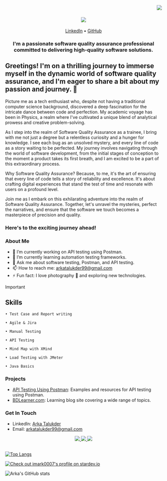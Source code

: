 <img align="right" src="https://visitor-badge.laobi.icu/badge?page_id=imark0007.imark0007" />

<h1 align="center">
    <img src="https://readme-typing-svg.herokuapp.com/?font=Righteous&size=35&center=true&vCenter=true&width=500&height=70&duration=4000&lines=Hi+There!+👋;+I'm+Arka+Talukder!;" />
</h1>

<p align="center">
  <a href="https://www.linkedin.com/in/arka-talukder/">LinkedIn</a> •
  <a href="https://github.com/imark0007">GitHub</a>
</p>

<h3> <p align="center">I'm a passionate software quality assurance professional committed to delivering high-quality software solutions.</p> </h3>


## Greetings! I'm on a thrilling journey to immerse myself in the dynamic world of software quality assurance, and I'm eager to share a bit about my passion and journey.  🚀


Picture me as a tech enthusiast who, despite not having a traditional computer science background, discovered a deep fascination for the intricate dance between code and perfection. My academic voyage has been in Physics, a realm where I've cultivated a unique blend of analytical prowess and creative problem-solving.

As I step into the realm of Software Quality Assurance as a trainee, I bring with me not just a degree but a relentless curiosity and a hunger for knowledge. I see each bug as an unsolved mystery, and every line of code as a story waiting to be perfected. My journey involves navigating through the world of software development, from the initial stages of conception to the moment a product takes its first breath, and I am excited to be a part of this extraordinary process.

Why Software Quality Assurance? Because, to me, it's the art of ensuring that every line of code tells a story of reliability and excellence. It's about crafting digital experiences that stand the test of time and resonate with users on a profound level.

Join me as I embark on this exhilarating adventure into the realm of Software Quality Assurance. Together, let's unravel the mysteries, perfect the narratives, and ensure that the software we touch becomes a masterpiece of precision and quality.

### Here's to the exciting journey ahead!

### About Me

- 🔭 I’m currently working on API testing using Postman.
- 🌱 I’m currently learning automation testing frameworks.
- 💬 Ask me about software testing, Postman, and API testing.
- 📫 How to reach me: arkatalukder99@gmail.com
- ⚡ Fun fact: I love photography 📸 and exploring new technologies.

> [!IMPORTANT]
> ## Skills
> 
>
>     • Test Case and Report writing
>
>     • Agile & Jira 
>
>     • Manual Testing 
>
>     • API Testing
>
>     • Mind Map with XMind 
>
>     • Load Testing with JMeter 
>
>     • Java Basics


### Projects

- [API Testing Using Postman](https://github.com/imark0007/ApiTestingUsingPostman): Examples and resources for API testing using Postman.
- [BDLearner.com](https://github.com/imark0007/BDLearner): Learning blog site covering a wide range of topics.

### Get In Touch

- LinkedIn: [Arka Talukder](https://www.linkedin.com/in/arka-talukder/)
- Email: arkatalukder99@gmail.com

<div align="center"> 
  <a href="mailto:arkatalukder99@gmail.com">
    <img src="https://img.shields.io/badge/Gmail-333333?style=for-the-badge&logo=gmail&logoColor=red" />
  </a>
  <a href="https://linkedin.com/in/arka-talukder" target="_blank">
    <img src="https://img.shields.io/badge/LinkedIn-0077B5?style=for-the-badge&logo=linkedin&logoColor=white" target="_blank" />
  </a>
  <a href="https://github.com/imark0007" target="_blank">
     <img src="https://img.shields.io/badge/Portfolio-FF5722?style=for-the-badge&logo=todoist&logoColor=white" target="_blank" /> <!-- sqlite, safari, google-chrome are other good icon options -->
  </a>
</div>








    
<br>       

[![Top Langs](https://github-readme-stats.vercel.app/api/top-langs/?username=anuraghazra&layout=donut-vertical)](https://github.com/anuraghazra/github-readme-stats) </br>

<a href="https://stardev.io/developers/imark0007"><img alt="Check out imark0007's profile on stardev.io" src="https://stardev.io/developers/imark0007/badge/languages/global.svg" /></a>

![Arka's GitHub stats](https://github-readme-stats.vercel.app/api?username=imark0007&show_icons=true&theme=merko)
